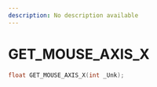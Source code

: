 ```yaml
---
description: No description available 
---
```


# GET_MOUSE_AXIS_X

```cpp
float GET_MOUSE_AXIS_X(int _Unk);
```